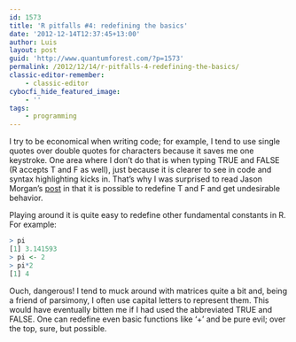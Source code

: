 ```yaml
---
id: 1573
title: 'R pitfalls #4: redefining the basics'
date: '2012-12-14T12:37:45+13:00'
author: Luis
layout: post
guid: 'http://www.quantumforest.com/?p=1573'
permalink: /2012/12/14/r-pitfalls-4-redefining-the-basics/
classic-editor-remember:
    - classic-editor
cybocfi_hide_featured_image:
    - ''
tags:
    - programming
---
```


I try to be economical when writing code; for example, I tend to use single quotes over double quotes for characters because it saves me one keystroke. One area where I don’t do that is when typing TRUE and FALSE (R accepts T and F as well), just because it is clearer to see in code and syntax highlighting kicks in. That’s why I was surprised to read Jason Morgan’s [post](https://web.archive.org/web/20121216101834/http://leftcensored.skepsi.net/2012/12/11/r-tip-avoid-using-t-and-f-as-synonyms-for-true-and-false/) in that it is possible to redefine T and F and get undesirable behavior.

Playing around it is quite easy to redefine other fundamental constants in R. For example:

```r
> pi
[1] 3.141593
> pi <- 2
> pi*2
[1] 4
```

Ouch, dangerous! I tend to muck around with matrices quite a bit and, being a friend of parsimony, I often use capital letters to represent them. This would have eventually bitten me if I had used the abbreviated TRUE and FALSE. One can redefine even basic functions like ‘+’ and be pure evil; over the top, sure, but possible.